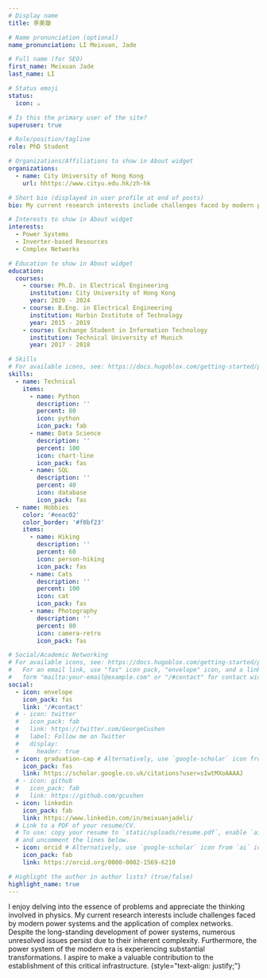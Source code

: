 ```yaml
---
# Display name
title: 李美璇

# Name pronunciation (optional)
name_pronunciation: LI Meixuan, Jade

# Full name (for SEO)
first_name: Meixuan Jade
last_name: LI

# Status emoji
status:
  icon: ☕️

# Is this the primary user of the site?
superuser: true

# Role/position/tagline
role: PhD Student

# Organizations/Affiliations to show in About widget
organizations:
  - name: City University of Hong Kong
    url: hhttps://www.cityu.edu.hk/zh-hk

# Short bio (displayed in user profile at end of posts)
bio: My current research interests include challenges faced by modern power systems and the application of complex networks.

# Interests to show in About widget
interests:
  - Power Systems
  - Inverter-based Resources
  - Complex Networks

# Education to show in About widget
education:
  courses:
    - course: Ph.D. in Electrical Engineering
      institution: City University of Hong Kong
      year: 2020 - 2024
    - course: B.Eng. in Electrical Engineering
      institution: Harbin Institute of Technology
      year: 2015 - 2019
    - course: Exchange Student in Information Technology
      institution: Technical University of Munich
      year: 2017 - 2018

# Skills
# For available icons, see: https://docs.hugoblox.com/getting-started/page-builder/#icons
skills:
  - name: Technical
    items:
      - name: Python
        description: ''
        percent: 80
        icon: python
        icon_pack: fab
      - name: Data Science
        description: ''
        percent: 100
        icon: chart-line
        icon_pack: fas
      - name: SQL
        description: ''
        percent: 40
        icon: database
        icon_pack: fas
  - name: Hobbies
    color: '#eeac02'
    color_border: '#f0bf23'
    items:
      - name: Hiking
        description: ''
        percent: 60
        icon: person-hiking
        icon_pack: fas
      - name: Cats
        description: ''
        percent: 100
        icon: cat
        icon_pack: fas
      - name: Photography
        description: ''
        percent: 80
        icon: camera-retro
        icon_pack: fas

# Social/Academic Networking
# For available icons, see: https://docs.hugoblox.com/getting-started/page-builder/#icons
#   For an email link, use "fas" icon pack, "envelope" icon, and a link in the
#   form "mailto:your-email@example.com" or "/#contact" for contact widget.
social:
  - icon: envelope
    icon_pack: fas
    link: '/#contact'
  # - icon: twitter
  #   icon_pack: fab
  #   link: https://twitter.com/GeorgeCushen
  #   label: Follow me on Twitter
  #   display:
  #     header: true
  - icon: graduation-cap # Alternatively, use `google-scholar` icon from `ai` icon pack
    icon_pack: fas
    link: https://scholar.google.co.uk/citations?user=sIwtMXoAAAAJ
  # - icon: github
  #   icon_pack: fab
  #   link: https://github.com/gcushen
  - icon: linkedin
    icon_pack: fab
    link: https://www.linkedin.com/in/meixuanjadeli/
  # Link to a PDF of your resume/CV.
  # To use: copy your resume to `static/uploads/resume.pdf`, enable `ai` icons in `params.yaml`,
  # and uncomment the lines below.
  - icon: orcid # Alternatively, use `google-scholar` icon from `ai` icon pack
    icon_pack: fab
    link: https://orcid.org/0000-0002-1569-6210

# Highlight the author in author lists? (true/false)
highlight_name: true
---
```


I enjoy delving into the essence of problems and appreciate the thinking involved in physics. My current research interests include challenges faced by modern power systems and the application of complex networks. Despite the long-standing development of power systems, numerous unresolved issues persist due to their inherent complexity. Furthermore, the power system of the modern era is experiencing substantial transformations. I aspire to make a valuable contribution to the establishment of this critical infrastructure.
{style="text-align: justify;"}
